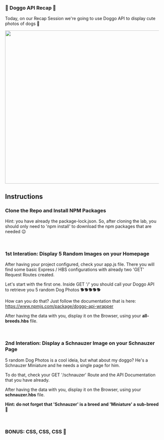 ### 🐶 Doggo API Recap 🐶

Today, on our Recap Session we're going to use Doggo API to display cute photos of dogs 🥺

<img width="700" height="500" src="https://bestlifeonline.com/wp-content/uploads/sites/3/2019/10/Screen-Shot-2019-10-09-at-5.37.37-PM.jpg?quality=82&strip=all"/>

## Instructions

### Clone the Repo and Install NPM Packages

Hint: you have already the package-lock.json. So, after cloning the lab, you should only need to 'npm install' to download the npm packages that are needed 😉

<br>

### 1st Interation: Display 5 Random Images on your Homepage

After having your project configured, check your app.js file. There you will find some basic Express / HBS configurations with already two 'GET' Request Routes created. 

Let's start with the first one. Inside GET '/' you should call your Doggo API to retrieve you 5 random Dog Photos 🐕🐕🐕🐕🐕

How can you do that? Just follow the documentation that is here: https://www.npmjs.com/package/doggo-api-wrapper 

After having the data with you, display it on the Browser, using your <b>all-breeds.hbs</b> file. 

<br>

### 2nd Interation: Display a Schnauzer Image on your Schnauzer Page

5 random Dog Photos is a cool ideia, but what about my doggo? He's a Schnauzer Miniature and he needs a single page for him. 

To do that, check your GET '/schnauzer' Route and the API Documentation that you have already. 

After having the data with you, display it on the Browser, using your <b>schnauzer.hbs</b> file. 

<b>Hint: do not forget that 'Schnauzer' is a breed and 'Miniature' a sub-breed 🧐 </b>

<br>

### BONUS: CSS, CSS, CSS 🎉


